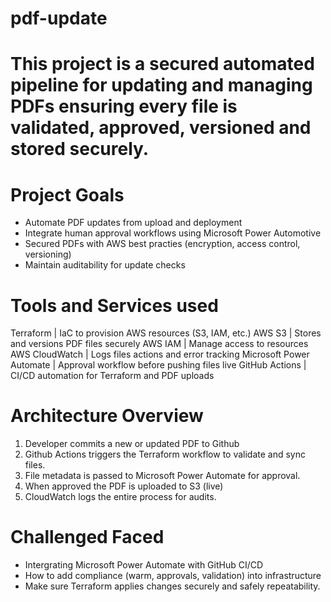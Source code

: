 # pdf-update

# This project is a secured automated pipeline for updating and managing PDFs ensuring every file is validated, approved, versioned and stored securely.

# Project Goals
- Automate PDF updates from upload and deployment
- Integrate human approval workflows using Microsoft Power Automotive
- Secured PDFs with AWS best practies (encryption, access control, versioning)
- Maintain auditability for update checks

# Tools and Services used
Terraform | IaC to provision AWS resources (S3, IAM, etc.)
AWS S3 | Stores and versions PDF files securely
AWS IAM | Manage access to resources
AWS CloudWatch | Logs files actions and error tracking
Microsoft Power Automate | Approval workflow before pushing files live
GitHub Actions | CI/CD automation for Terraform and PDF uploads

# Architecture Overview
1) Developer commits a new or updated PDF to Github
2) Github Actions triggers the Terraform workflow to validate and sync files.
3) File metadata is passed to Microsoft Power Automate for approval.
4) When approved the PDF is uploaded to S3 (live)
5) CloudWatch logs the entire process for audits.

# Challenged Faced
- Intergrating Microsoft Power Automate with GitHub CI/CD
- How to add compliance (warm, approvals, validation) into infrastructure
- Make sure Terraform applies changes securely and safely repeatability. 